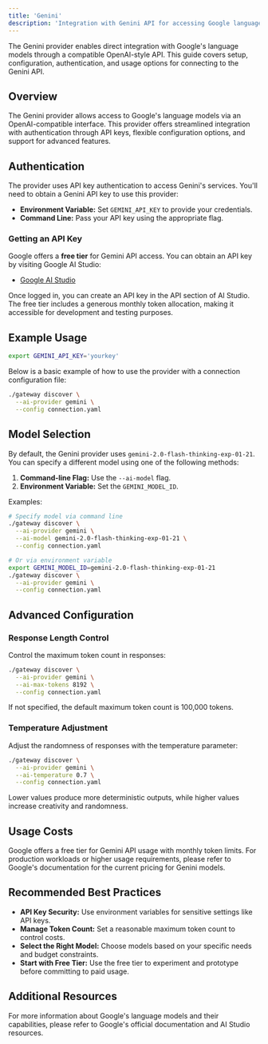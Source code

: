 ```yaml
---
title: 'Genini'
description: 'Integration with Genini API for accessing Google language models'
---
```


The Genini provider enables direct integration with Google's language models through a compatible OpenAI-style API. This guide covers setup, configuration, authentication, and usage options for connecting to the Genini API.

## Overview

The Genini provider allows access to Google's language models via an OpenAI-compatible interface. This provider offers streamlined integration with authentication through API keys, flexible configuration options, and support for advanced features.

## Authentication

The provider uses API key authentication to access Genini's services. You'll need to obtain a Genini API key to use this provider:

- **Environment Variable:** Set `GEMINI_API_KEY` to provide your credentials.
- **Command Line:** Pass your API key using the appropriate flag.

### Getting an API Key

Google offers a **free tier** for Gemini API access. You can obtain an API key by visiting Google AI Studio:

- [Google AI Studio](https://aistudio.google.com/prompts/new_chat)

Once logged in, you can create an API key in the API section of AI Studio. The free tier includes a generous monthly token allocation, making it accessible for development and testing purposes.

## Example Usage

```bash
export GEMINI_API_KEY='yourkey'
```

Below is a basic example of how to use the provider with a connection configuration file:

```bash
./gateway discover \
  --ai-provider gemini \
  --config connection.yaml
```

## Model Selection

By default, the Genini provider uses `gemini-2.0-flash-thinking-exp-01-21`. You can specify a different model using one of the following methods:

1. **Command-line Flag:** Use the `--ai-model` flag.
2. **Environment Variable:** Set the `GEMINI_MODEL_ID`.

Examples:

```bash
# Specify model via command line
./gateway discover \
  --ai-provider gemini \
  --ai-model gemini-2.0-flash-thinking-exp-01-21 \
  --config connection.yaml

# Or via environment variable
export GEMINI_MODEL_ID=gemini-2.0-flash-thinking-exp-01-21
./gateway discover \
  --ai-provider gemini \
  --config connection.yaml
```

## Advanced Configuration

### Response Length Control

Control the maximum token count in responses:

```bash
./gateway discover \
  --ai-provider gemini \
  --ai-max-tokens 8192 \
  --config connection.yaml
```

If not specified, the default maximum token count is 100,000 tokens.

### Temperature Adjustment

Adjust the randomness of responses with the temperature parameter:

```bash
./gateway discover \
  --ai-provider gemini \
  --ai-temperature 0.7 \
  --config connection.yaml
```

Lower values produce more deterministic outputs, while higher values increase creativity and randomness.

## Usage Costs

Google offers a free tier for Gemini API usage with monthly token limits. For production workloads or higher usage requirements, please refer to Google's documentation for the current pricing for Genini models.

## Recommended Best Practices

- **API Key Security:** Use environment variables for sensitive settings like API keys.
- **Manage Token Count:** Set a reasonable maximum token count to control costs.
- **Select the Right Model:** Choose models based on your specific needs and budget constraints.
- **Start with Free Tier:** Use the free tier to experiment and prototype before committing to paid usage.

## Additional Resources

For more information about Google's language models and their capabilities, please refer to Google's official documentation and AI Studio resources.
